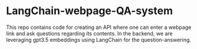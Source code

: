 # LangChain-webpage-QA-system
This repo contains code for creating an API where one can enter a webpage link and ask questions regarding its contents. In the backend, we are leveraging gpt3.5 embeddings using LangChain for the question-answering. 
